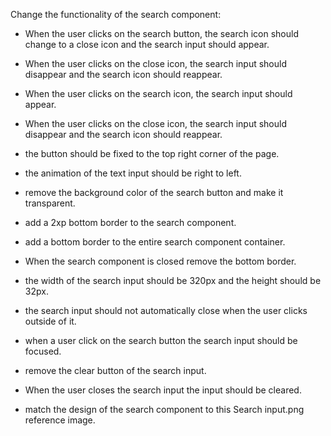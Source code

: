 

<!-- Functionality -->

Change the functionality of the search component:

- When the user clicks on the search button, the search icon should change to a close icon and the search input should appear.
- When the user clicks on the close icon, the search input should disappear and the search icon should reappear.
- When the user clicks on the search icon, the search input should appear.
- When the user clicks on the close icon, the search input should disappear and the search icon should reappear.


- the button should be fixed to the top right corner of the page.
- the animation of the text input should be right to left.



<!-- Style -->
- remove the background color of the search button and make it transparent.
- add a 2xp bottom border to the search component.
- add a bottom border to the entire search component container.
- When the search component is closed remove the bottom border.
- the width of the search input should be 320px and the height should be 32px.



- the search input should not automatically close when the user clicks outside of it.
- when a user click on the search button the search input should be focused.
- remove the clear button of the search input.
- When the user closes the search input the input should be cleared.



- match the design of the search component to this Search input.png reference image.  